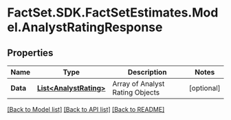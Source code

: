 # FactSet.SDK.FactSetEstimates.Model.AnalystRatingResponse

## Properties

Name | Type | Description | Notes
------------ | ------------- | ------------- | -------------
**Data** | [**List&lt;AnalystRating&gt;**](AnalystRating.md) | Array of Analyst Rating Objects | [optional] 

[[Back to Model list]](../README.md#documentation-for-models) [[Back to API list]](../README.md#documentation-for-api-endpoints) [[Back to README]](../README.md)

